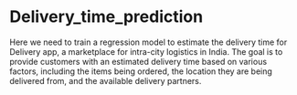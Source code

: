 # Delivery_time_prediction

Here we need to train a regression model to estimate the delivery time for Delivery app, a marketplace for intra-city logistics in India. The goal is to provide customers with an estimated delivery time based on various factors, including the items being ordered, the location they are being delivered from, and the available delivery partners.
